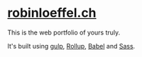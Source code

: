 # [robinloeffel.ch](https://robinloeffel.ch)

This is the web portfolio of yours truly.

It's built using [gulp](https://github.com/gulpjs/gulp), [Rollup](https://github.com/rollup/rollup), [Babel](https://github.com/babel/babel) and [Sass](https://github.com/sass/sass).
